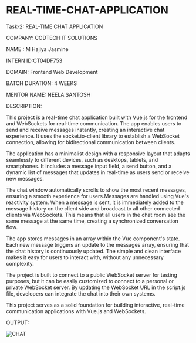 # REAL-TIME-CHAT-APPLICATION

Task-2: REAL-TIME CHAT APPLICATION

COMPANY: CODTECH IT SOLUTIONS 

NAME : M Hajiya Jasmine

INTERN ID:CT04DF753

DOMAIN: Frontend Web Development

BATCH DURATION: 4 WEEKS

MENTOR NAME: NEELA SANTOSH

DESCRIPTION: 

This project is a real-time chat application built with Vue.js for the frontend and WebSockets for real-time communication. The app enables users to send and receive messages instantly, creating an interactive chat experience. It uses the socket.io-client library to establish a WebSocket connection, allowing for bidirectional communication between clients.

The application has a minimalist design with a responsive layout that adapts seamlessly to different devices, such as desktops, tablets, and smartphones. It includes a message input field, a send button, and a dynamic list of messages that updates in real-time as users send or receive new messages.

The chat window automatically scrolls to show the most recent messages, ensuring a smooth experience for users.Messages are handled using Vue's reactivity system. When a message is sent, it is immediately added to the message history on the client side and broadcast to all other connected clients via WebSockets. This means that all users in the chat room see the same message at the same time, creating a synchronized conversation flow.

The app stores messages in an array within the Vue component's state. Each new message triggers an update to the messages array, ensuring that the chat history is continuously updated. The simple and clean interface makes it easy for users to interact with, without any unnecessary complexity.

The project is built to connect to a public WebSocket server for testing purposes, but it can be easily customized to connect to a personal or private WebSocket server. By updating the WebSocket URL in the script.js file, developers can integrate the chat into their own systems.

This project serves as a solid foundation for building interactive, real-time communication applications with Vue.js and WebSockets.


OUTPUT:

![CHAT](https://github.com/user-attachments/assets/7bf96821-eff9-42a3-a62f-1191c776dc1a)
